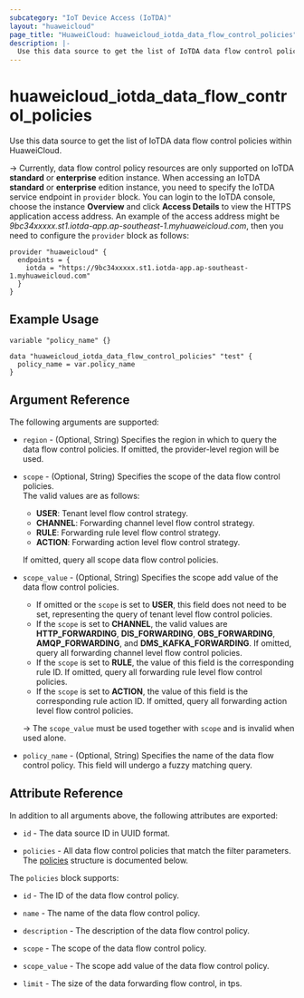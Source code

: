```yaml
---
subcategory: "IoT Device Access (IoTDA)"
layout: "huaweicloud"
page_title: "HuaweiCloud: huaweicloud_iotda_data_flow_control_policies"
description: |-
  Use this data source to get the list of IoTDA data flow control policies within HuaweiCloud.
---
```


# huaweicloud_iotda_data_flow_control_policies

Use this data source to get the list of IoTDA data flow control policies within HuaweiCloud.

-> Currently, data flow control policy resources are only supported on IoTDA **standard** or **enterprise** edition
  instance. When accessing an IoTDA **standard** or **enterprise** edition instance, you need to specify
  the IoTDA service endpoint in `provider` block.
  You can login to the IoTDA console, choose the instance **Overview** and click **Access Details**
  to view the HTTPS application access address. An example of the access address might be
  *9bc34xxxxx.st1.iotda-app.ap-southeast-1.myhuaweicloud.com*, then you need to configure the
  `provider` block as follows:

  ```hcl
  provider "huaweicloud" {
    endpoints = {
      iotda = "https://9bc34xxxxx.st1.iotda-app.ap-southeast-1.myhuaweicloud.com"
    }
  }
  ```

## Example Usage

```hcl
variable "policy_name" {}

data "huaweicloud_iotda_data_flow_control_policies" "test" {
  policy_name = var.policy_name
}
```

## Argument Reference

The following arguments are supported:

* `region` - (Optional, String) Specifies the region in which to query the data flow control policies.
  If omitted, the provider-level region will be used.

* `scope` - (Optional, String) Specifies the scope of the data flow control policies.  
  The valid values are as follows:
  + **USER**: Tenant level flow control strategy.
  + **CHANNEL**: Forwarding channel level flow control strategy.
  + **RULE**: Forwarding rule level flow control strategy.
  + **ACTION**: Forwarding action level flow control strategy.

  If omitted, query all scope data flow control policies.

* `scope_value` - (Optional, String) Specifies the scope add value of the data flow control policies.
  + If omitted or the `scope` is set to **USER**, this field does not need to be set, representing the query of tenant
    level flow control policies.
  + If the `scope` is set to **CHANNEL**, the valid values are **HTTP_FORWARDING**, **DIS_FORWARDING**,
    **OBS_FORWARDING**, **AMQP_FORWARDING**, and **DMS_KAFKA_FORWARDING**. If omitted, query all forwarding channel
    level flow control policies.
  + If the `scope` is set to **RULE**, the value of this field is the corresponding rule ID. If omitted, query all
    forwarding rule level flow control policies.
  + If the `scope` is set to **ACTION**, the value of this field is the corresponding rule action ID. If omitted, query
    all forwarding action level flow control policies.

  -> The `scope_value` must be used together with `scope` and is invalid when used alone.

* `policy_name` - (Optional, String) Specifies the name of the data flow control policy. This field will undergo a fuzzy
  matching query.

## Attribute Reference

In addition to all arguments above, the following attributes are exported:

* `id` - The data source ID in UUID format.

* `policies` - All data flow control policies that match the filter parameters.
  The [policies](#iotda_policies) structure is documented below.

<a name="iotda_policies"></a>
The `policies` block supports:

* `id` - The ID of the data flow control policy.

* `name` - The name of the data flow control policy.

* `description` - The description of the data flow control policy.

* `scope` - The scope of the data flow control policy.

* `scope_value` - The scope add value of the data flow control policy.

* `limit` - The size of the data forwarding flow control, in tps.
